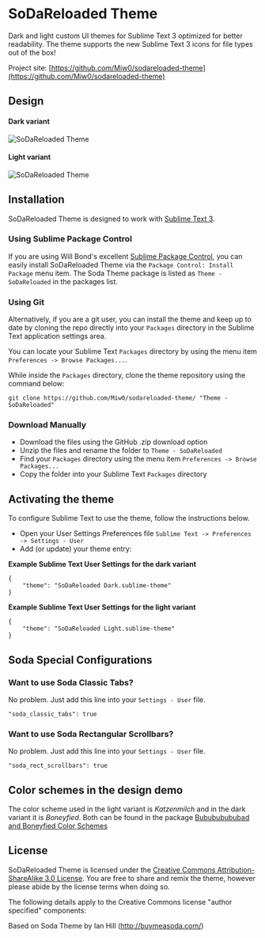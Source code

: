# SoDaReloaded Theme

Dark and light custom UI themes for Sublime Text 3 optimized for better readability.
The theme supports the new Sublime Text 3 icons for file types out of the box!

Project site: [https://github.com/Miw0/sodareloaded-theme](https://github.com/Miw0/sodareloaded-theme)

## Design

#### Dark variant

![SoDaReloaded Theme](https://raw.githubusercontent.com/Miw0/sodareloaded-theme/master/dark/example.png)

#### Light variant

![SoDaReloaded Theme](https://raw.githubusercontent.com/Miw0/sodareloaded-theme/master/light/example.png)

## Installation

SoDaReloaded Theme is designed to work with [Sublime Text 3](http://www.sublimetext.com/3dev).

### Using Sublime Package Control

If you are using Will Bond's excellent [Sublime Package Control](https://packagecontrol.io/), you can easily install SoDaReloaded Theme via the `Package Control: Install Package` menu item. The Soda Theme package is listed as `Theme - SoDaReloaded` in the packages list.

### Using Git

Alternatively, if you are a git user, you can install the theme and keep up to date by cloning the repo directly into your `Packages` directory in the Sublime Text application settings area.

You can locate your Sublime Text `Packages` directory by using the menu item `Preferences -> Browse Packages...`.

While inside the `Packages` directory, clone the theme repository using the command below:

    git clone https://github.com/Miw0/sodareloaded-theme/ "Theme - SoDaReloaded"

### Download Manually

* Download the files using the GitHub .zip download option
* Unzip the files and rename the folder to `Theme - SoDaReloaded`
* Find your `Packages` directory using the menu item  `Preferences -> Browse Packages...`
* Copy the folder into your Sublime Text `Packages` directory

## Activating the theme

To configure Sublime Text to use the theme, follow the instructions below.

* Open your User Settings Preferences file `Sublime Text -> Preferences -> Settings - User`
* Add (or update) your theme entry:

**Example Sublime Text User Settings for the dark variant**

    {
        "theme": "SoDaReloaded Dark.sublime-theme"
    }

**Example Sublime Text User Settings for the light variant**

    {
        "theme": "SoDaReloaded Light.sublime-theme"
    }

## Soda Special Configurations
### Want to use Soda Classic Tabs?
No problem. Just add this line into your `Settings - User` file.

    "soda_classic_tabs": true
    
### Want to use Soda Rectangular Scrollbars?
No problem. Just add this line into your `Settings - User` file.

    "soda_rect_scrollbars": true

## Color schemes in the design demo
The color scheme used in the light variant is _Katzenmilch_ and in the dark variant it is _Boneyfied_.
Both can be found in the package [Bubububububad and Boneyfied Color Schemes](https://packagecontrol.io/packages/Bubububububad%20and%20Boneyfied%20Color%20Schemes)

## License

SoDaReloaded Theme is licensed under the [Creative Commons Attribution-ShareAlike 3.0 License](http://creativecommons.org/licenses/by-sa/3.0/). You are free to share and remix the theme, however please abide by the license terms when doing so.

The following details apply to the Creative Commons license "author specified" components:

Based on Soda Theme by Ian Hill (http://buymeasoda.com/)
